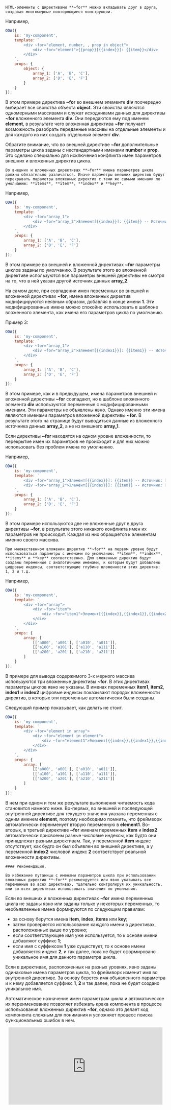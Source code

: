 ﻿```info _md_hideicon
HTML-элементы с директивами **~for** можно вкладывать друг в друга, создавая многомерные повторяющиеся конструкции.
```

Например,

```javascript _run_edit_[my-component.js]
ODA({
    is: 'my-component',
    template: `
        <div ~for="element, number, , prop in object">
            <div ~for="element">{{prop}}[{{index}}]: {{item}}</div>
        </div>
    `,
    props: {
        object: {
            array_1: ['A', 'B', 'C'],
            array_2: ['D', 'E', 'F']
        }
    }
});
```

В этом примере директива **~for** во внешнем элементе **div** поочередно выбирает все свойства объекта **object**. Эти свойства являются одномерными массивами и служат исходниками данных для директивы **~for** вложенного элемента **div**. Они передаются ему под именем **element**, в результате чего вложенная директива **~for** получает возможность разобрать переданные массивы на отдельные элементы и для каждого из них создать отдельный элемент **div**.

Обратите внимание, что во внешней директиве **~for** дополнительные параметры цикла заданы с нестандартными именами **number** и **prop**. Это сделано специально для исключения конфликта имен параметров внешних и вложенных директив цикла.

```warning_md
Во внешних и вложенных директивах **~for** имена параметров цикла должны обязательно различаться. Иначе параметры внешних директив будут перекрывать параметры вложенных директив с теми же самыми именами по умолчанию: **items**, **item**, **index** и **key**.
```

Например,

```javascript _error_run_edit_[my-component.js]
ODA({
    is: 'my-component',
    template: `
        <div ~for="array_1">
            <div ~for="array_2">Элемент[{{index}}]: {{item}} -- Источник: [{{items}}]</div>
        </div>
    `,
    props: {
        array_1: ['A', 'B', 'C'],
        array_2: ['D', 'E', 'F']
    }
});
```

В этом примере во внешней и вложенной директивах **~for** параметры циклов заданы по умолчанию. В результате этого во вложенной директиве используются все параметры внешней дерективы не смотря на то, что в ней указан другой источник данных **array\_2**.

На самом деле, при совпадении имен переменных во внешней и вложенной директивах **~for**, имена вложенных директив модифицируются неявным образом, добавляя в конце имени **1**. Эти модифицированные имена можно спокойно использовать в шаблоне вложенного элемента, как имена его параметров цикла по умолчанию.

Пример 3:

```javascript _run_edit_[my-component.js]
ODA({
    is: 'my-component',
    template: `
        <div ~for="array_1">
            <div ~for="array_2">Элемент[{{index1}}]: {{item1}} -- Источник: [{{items1}}]</div>
        </div>
    `,
    props: {
        array_1: ['A', 'B', 'C'],
        array_2: ['D', 'E', 'F']
    }
});
```

В этом примере, как и в предыдущем, имена параметров внешней и вложенной директивы **~for** совпадают, но в шаблоне вложенного элемента **div** используются переменные с модифицированными именами. Эти параметры не объявлены явно. Однако именно эти имена являются именами параметров вложенной директивы **~for**. В результате этого на странице будут выводиться данные из вложенного источника данных **array\_2**, а не из внешнего **array\_1**.

Если директивы **~for** находятся на одном уровне вложенности, то перекрытие имен их параметров не происходит и для них можно использовать без проблем имена по умолчанию.

Например,

```javascript _run_edit_[my-component.js]
ODA({
    is: 'my-component',
    template: `
        <div ~for="array_1">Элемент[{{index}}]: {{item}} -- Источник: [{{items}}]</div>
        <div ~for="array_2">Элемент[{{index}}]: {{item}} -- Источник: [{{items}}]</div>
    `,
    props: {
        array_1: ['A', 'B', 'C'],
        array_2: ['D', 'E', 'F']
    }
});
```

В этом примере используются две не вложенные друг в друга директивы **~for**, в результате этого никакого конфликта имен их параметров не происходит. Каждая из них обращается к элементам именно своего массива.

```info _md_hideicon
При множественном вложении директив **~for** на первом уровне будут использоваться параметры с именами по умолчанию: **item**, **index**, **items** и **key** соответственно. Для вложенных директив будут созданы переменные с аналогичными именами, к которым будут добавлены цифровые индексы, соответствующие глубине вложенности этих директив: 1, 2 и т.д.
```

Например,

```javascript _run_edit_[my-component.js]
ODA({
    is: 'my-component',
    template: `
        <div ~for="array">
            <div ~for="item">
                <div ~for="item1">Элемент[{{index}},{{index1}},{{index2}}]: {{item2}}</div>
            </div>
        </div>
    `,
    props: {
        array: [
            [['a000', 'a001'], ['a010', 'a011']],
            [['a100', 'a101'], ['a110', 'a111']],
            [['a200', 'a201'], ['a210', 'a211']]
        ]
    }
});
```

В примере для вывода содержимого 3-х мерного массива используются три вложенные директивы **~for**. В этих директивах параметры циклов явно не указаны. В именах переменных **item1**, **item2**, **index1** и **index2** цифровые индексы показывают порядок вложенности директив, в которых эти переменные автоматически были созданы.

Следующий пример показывает, как делать не стоит.

```javascript _error_run_edit_[my-component.js]
ODA({
    is: 'my-component',
    template: `
        <div ~for="element in array">
            <div ~for="element in element">
                <div ~for="element1">Элемент[{{index}},{{index1}},{{index2}}]: {{item}}</div>
            </div>
        </div>
    `,
    props: {
        array: [
            [['a000', 'a001'], ['a010', 'a011']],
            [['a100', 'a101'], ['a110', 'a111']],
            [['a200', 'a201'], ['a210', 'a211']]
        ]
    }
});
```

В нем при одном и том же результате выполнения читаемость кода становится намного ниже. Во-первых, во внешней и последующей внутренней директиве для текущего значения указана переменная с одним именем **element**, поэтому необходимо помнить, что фреймворк автоматически переименует вторую переменную в **element1**. Во-вторых, в третьей директиве **~for** именам переменных **item** и **index2** автоматически присвоены разные числовые индексы, как будто они принадлежат разным директивам. Так, у переменной **item** индекс отсутствует, как будто он был объявлен во внешней директиве, а у переменной **index2** числовой индекс **2** соответствует реальной вложенности директивы.

```faq_md
#### Рекомендация.

Во избежание путаницы с именами параметров цикла при использовании вложенных директив **~for** рекомендуется или явно указывать все переменные во всех директивах, тщательно контролируя их уникальность, или во всех директивах использовать значения по умолчанию.
```

Если во внешних и вложенных директивах **~for** имена переменных цикла не заданы явно или заданы только у некоторых переменных, то необъявленные имена формируются по следующим правилам:

- за основу берутся имена **item**, **index**, **items** или **key**;
- затем проверяется использование каждого имени в директивах, расположенных выше по уровню;
- если соответствующее имя уже используется, то к основе имени добавляют суффикс **1**;
- если имя с суффиксом **1** уже существует, то к основе имени добавляется индекс **2**, и так далее, пока не будет сформировано уникальное имя для данного параметра цикла.

Если в директивах, расположенных на разных уровнях, явно заданы одинаковые имена параметров цикла, то фреймворк изменит имя во внутренней директиве. За основу берется имя объявленного параметра и к нему добавляется суффикс **1**, **2** и так далее, пока не будет создано уникальное имя.

Автоматическое назначение имен параметрам цикла и автоматическое их переименование позволяет избежать краха компонента в процессе использования вложенных директив **~for**, однако это делает код компонента сложным для понимания и усложняет процесс поиска функциональных ошибок в нем.

<div style="position:relative;padding-bottom:48%; margin:10px">
    <iframe src="https://www.youtube.com/embed/5grvyQc4-bI?start=0" frameborder="0" allow="accelerometer; autoplay; encrypted-media; gyroscope; picture-in-picture" allowfullscreen
    	style="position:absolute;width:100%;height:100%;"></iframe>
</div>
